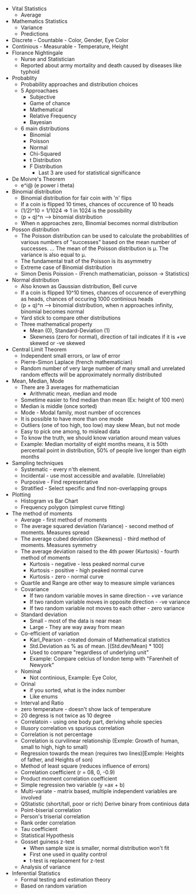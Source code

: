 * Vital Statistics
  * Average
* Mathematics Statistics
  * Variance
  * Predictions
* Discrete - Countable - Color, Gender, Eye Color
* Continious - Measurable - Temperature, Height 
* Florance Nightingale
  * Nurse and Statistician
  * Reported about army mortality and death caused by diseases like typhoid
* Probablity
  * Probability approaches and distribution choices
  * 5 Approachaes
    * Subjective
    * Game of chance
    * Mathematical
    * Relative Frequency
    * Bayesian
  * 6 main distributions
    * Binomial
    * Poisson
    * Normal
    * Chi-Squared
    * t Distribution
    * F Distribution
      * Last 3 are used for statistical significance     
* De Moivre's Theorem
  * e^i@ (e power i theta)
* Binomial distribution
  * Binomial distribution for fair coin with 'n' flips
  * If a coin is flipped 10 times, chances of occurence of 10 heads
  * (1/2)^10 = 1/1024 => 1 in 1024 is the possibility  
  * (p + q)^n --> binomial distribution
  * When n approaches zero, Binomial becomes normal distribution
 * Posson distribution
   * The Poisson distribution can be used to calculate the probabilities of various numbers of "successes" based on the mean number of successes. ... The mean of the Poisson distribution is μ. The variance is also equal to μ.
   * The fundamental trait of the Poisson is its asymmetry
   * Extreme case of Binomial distribution
   * Simon Denis Poission - (French mathematician, poisson -> Statistics)  
* Normal distribution
  * Also known as Gaussian distribution, Bell curve
  * If a coin is flipped 10^10 times, chances of occurence of everything as heads, chances of occuring 1000 continious heads
  * (p + q)^n --> binomial distribution, when n approaches infinity, binomial becomes normal
  * Yard stick to compare other distributions
  * Three mathematical property
    * Mean (0), Standard-Deviation (1)    
    * Skewness (zero for normal), direction of tail indicates if it is +ve skewed or -ve skewed    
* Central Limit Theorem
  * Independent small errors, or law of error
  * Pierre-Simon Laplace (french mathematician)
  * Random number of very large number of many small and unrelated random effects will be approximately normally distributed
* Mean, Median, Mode
  * There are 3 averages for mathematician
    * Arithmatic mean, median and mode
  * Sometime easier to find median than mean (Ex: height of 100 men)
  * Median is middle (once sorted)
  * Mode - Modal family, most number of occrences
  * It is possible to have more than one mode
  * Outliers (one of too high, too low) may skew Mean, but not mode
  * Easy to pick one among, to mislead data
  * To know the truth, we should know variation around mean values
  * Example: Median mortality of eight months means, it is 50th percentail point in distribution, 50% of people live longer than eigth months
* Sampling techniques
  * Systematic - every n'th element. 
  * Incidental - use most accessible and available. (Unreliable)
  * Purposive - Find representative
  * Stratified - Select specific and find non-overlapping groups 
* Plotting
  * Histogram vs Bar Chart
  * Frequency polygon (simplest curve fitting)
* The method of moments
  * Average - first method of moments
  * The average squared deviation (Variance) - second method of moments. Measures spread
  * The average cubed deviation (Skewness) - third method of moments. Measures symmetry
  * The average deviation raised to the 4th power (Kurtosis) - fourth method of moments
  	* Kurtosis - negative - less peaked normal curve
  	* Kurtosis - positive - high peaked normal curve
  	* Kurtosis - zero - normal curve  	
  * Quartile and Range are other way to measure simple variances
  * Covariance
    * If two random variable moves in same direction - +ve variance   
    * If two random variable moves in opposite direction - -ve variance
    * If two random variable not moves to each other - zero variance
  * Standard deviation
    * Small - most of the data is near mean
    * Large - They are way away from mean    
  * Co-efficient of variation
    * Karl_Pearson - created domain of Mathematical statistics
    * Std.Deviation as % as of mean. [(Std.dev/Mean) * 100]
    * Used to compare "regardless of underlying unit"
    * Example: Compare celcius of london temp with "Farenheit of Newyork"
  * Nominal
    * Not continious, Example: Eye Color,
  * Orinal
    * if you sorted, what is the index number
    * Like enums
  * Interval and Ratio
  * zero temperature - doesn't show lack of temperature
  * 20 degress is not twice as 10 degree
  * Correlatoin - using one body part, deriving whole species
  * Illusory correlation vs spurious correlation
  * Correlation is not percentage
  * Correlation is curvilinear relationship (Exmple: Growth of human, small to high, high to small)
  * Regression towards the mean (requires two lines)[Exmple: Heights of father, and Heights of son)
  * Method of least square (reduces influence of errors)
  * Correlation coefficient (r = 08, 0, -0.9)
  * Product moment correlation coefficient 
  * Simple regression two variable (y =ax + b)
  * Multi-variate - matrix based, multiple independent variables are involved
  * QStatistic (short/tall, poor or rich) Derive binary from continious data
  * Point-biserial correlation
  * Person's triserial correlation
  * Rank order correlation
  * Tau coefficient
  * Statistical Hypothesis
  * Gosset guiness z-test
    * When sample size is smaller, normal distribution won't fit
    * First one used in quality control
    * t-test is replacement for z-test
  * Analysis of variance  
* Inferential Statistics
  * Formal testing and estimation theory
  * Based on random variation